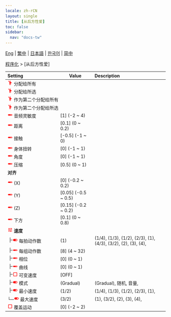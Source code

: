 ```yaml
---
locale: zh-rCN
layout: single
title: [从后方性爱]
toc: false
sidebar:
  nav: "docs-tw"
---
```

[Eng](/dancexr/menu/2025.4/motion/sex_from_behind) | [繁中](/tw/dancexr/menu/2025.4/motion/sex_from_behind) | [日本語](/jp/dancexr/menu/2025.4/motion/sex_from_behind) | [한국어](/kr/dancexr/menu/2025.4/motion/sex_from_behind) | [简中](/zh/dancexr/menu/2025.4/motion/sex_from_behind)

[程序化](../menu#程序化) > [从后方性爱]



| Setting | Value | Description |
| :--- | --- | :--- |
|<nobr><img src="/images/icon/ic_motion.png" alt="motion icon"/> 分配给所有</nobr>|| 
|<nobr><img src="/images/icon/ic_motion.png" alt="motion icon"/> 分配给所选</nobr>|| 
|<nobr><img src="/images/icon/ic_motion.png" alt="motion icon"/> 作为第二个分配给所有</nobr>|| 
|<nobr><img src="/images/icon/ic_motion.png" alt="motion icon"/> 作为第二个分配给所选</nobr>|| 
|<nobr><img src="/images/icon/ic_slider.png" alt="slider icon"/> 音频灵敏度</nobr>| [1] (-2 ~ 4) | 
|<nobr><img src="/images/icon/ic_slider.png" alt="slider icon"/> 距离</nobr>| [0.1] (0 ~ 0.2) | 
|<nobr><img src="/images/icon/ic_slider.png" alt="slider icon"/> 接触</nobr>| [-0.5] (-1 ~ 0) | 
|<nobr><img src="/images/icon/ic_slider.png" alt="slider icon"/> 身体扭转</nobr>| [0] (-1 ~ 1) | 
|<nobr><img src="/images/icon/ic_slider.png" alt="slider icon"/> 角度</nobr>| [0] (-1 ~ 1) | 
|<nobr><img src="/images/icon/ic_slider.png" alt="slider icon"/> 压缩</nobr>| [0.5] (0 ~ 1) | 
|<nobr> <b>对齐</b></nobr>|| 
|<nobr><img src="/images/icon/ic_slider.png" alt="slider icon"/> (X)</nobr>| [0] (-0.2 ~ 0.2) | 
|<nobr><img src="/images/icon/ic_slider.png" alt="slider icon"/> (Y)</nobr>| [0.05] (-0.5 ~ 0.5) | 
|<nobr><img src="/images/icon/ic_slider.png" alt="slider icon"/> (Z)</nobr>| [0.15] (-0.2 ~ 0.2) | 
|<nobr><img src="/images/icon/ic_slider.png" alt="slider icon"/> 下方</nobr>| [0.1] (0 ~ 0.8) | 
|<nobr><img src="/images/icon/ic_tune.png" alt="tune icon"/> <b>速度</b></nobr>| | 
|<nobr><img src="/images/icon/ic_line_t.png"/><img src="/images/icon/ic_toggle_on.png" alt="toggle on icon"/> 每拍动作数</nobr>| (1) | (1/4), (1/3), (1/2), (2/3), (1), (4/3), (3/2), (2), (3), (4), 
|<nobr><img src="/images/icon/ic_line_t.png"/><img src="/images/icon/ic_slider.png" alt="slider icon"/> 每组动作数</nobr>| [8] (4 ~ 32) | 
|<nobr><img src="/images/icon/ic_line_t.png"/><img src="/images/icon/ic_slider.png" alt="slider icon"/> 相位</nobr>| [0] (0 ~ 1) | 
|<nobr><img src="/images/icon/ic_line_t.png"/><img src="/images/icon/ic_slider.png" alt="slider icon"/> 曲线</nobr>| [0] (0 ~ 1) | 
|<nobr><img src="/images/icon/ic_line_t.png"/><img src="/images/icon/ic_check_off.png" alt="check off icon"/> 可变速度</nobr>| [OFF] | 
|<nobr><img src="/images/icon/ic_line_t.png"/><img src="/images/icon/ic_toggle_on.png" alt="toggle on icon"/> 模式</nobr>| (Gradual) | (Gradual), 随机, 音量, 
|<nobr><img src="/images/icon/ic_line_t.png"/><img src="/images/icon/ic_toggle_on.png" alt="toggle on icon"/> 最小速度</nobr>| (1/2) | (1/4), (1/3), (1/2), (2/3), (1), 
|<nobr>└─<img src="/images/icon/ic_toggle_on.png" alt="toggle on icon"/> 最大速度</nobr>| (3/2) | (1), (3/2), (2), (3), (4), 
|<nobr><img src="/images/icon/ic_check_off.png" alt="check off icon"/> 覆盖运动</nobr>| [0] (-2 ~ 2) | 
